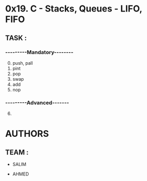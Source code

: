 # **0x19. C - Stacks, Queues - LIFO, FIFO**
## TASK :
### ---------Mandatory--------
0. push, pall
1. pint
2. pop
3. swap
4. add
5. nop
### ---------Advanced-------
6. 
# **AUTHORS**
## TEAM :
+ SALIM
* AHMED
